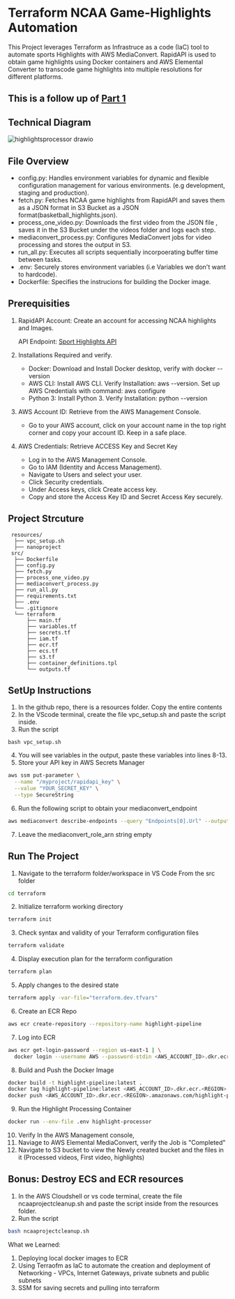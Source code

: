 # Terraform NCAA Game-Highlights Automation

This Project leverages Terraform as Infrastruce as a code (IaC) tool to automate sports Highlights with AWS MediaConvert. RapidAPI is used to obtain game highlights using Docker containers and AWS Elemental Converter to transcode game highlights into multiple resolutions for different platforms. 
## This is a follow up of [Part 1](https://github.com/olanuges90/Highlights-ProcessorNCAA) 

## Technical Diagram
![highlightsprocessor drawio](https://github.com/user-attachments/assets/fdf91dfc-fe8a-4efa-819a-70a2a512ab2f)


## File Overview
- config.py: Handles environment variables for dynamic and flexible configuration management for various environments.  (e.g development, staging and production).
- fetch.py: Fetches NCAA game highlights from RapidAPI and saves them as a JSON format in S3 Bucket as a JSON format(basketball_highlights.json).
- process_one_video.py: Downloads the first video from the JSON file , saves it in the S3 Bucket under the videos folder and logs each step.
- mediaconvert_process.py: Configures MediaConvert jobs for video processing and stores the output in S3.
- run_all.py: Executes all scripts sequentially incorpoerating buffer time between tasks.
- .env: Securely stores environment variables (i.e Variables we don't want to hardcode).
- Dockerfile: Specifies the instrucions for building the Docker image.

## Prerequisities
1. RapidAPI Account: Create an account for accessing NCAA highlights and Images.
   
   API Endpoint: [Sport Highlights API](https://rapidapi.com/highlightly-api-highlightly-api-default/api/sport-highlights-api/playground/apiendpoint_16dd5813-39c6-43f0-aebe-11f891fe5149)

2. Installations Required and verify.
    - Docker: Download and Install Docker desktop, verify with docker --version
    - AWS CLI: Install AWS CLI. Verify Installation: aws --version. Set up AWS Credentials with command: aws configure
    - Python 3: Install Python 3. Verify Installation: python --version
  
3. AWS Account ID: Retrieve from the AWS Management Console.
    - Go to your AWS account, click on your account name in the top right corner and copy your account ID. Keep in a safe place.
4. AWS Credentials: Retrieve ACCESS Key and Secret Key
   - Log in to the AWS Management Console.
   - Go to IAM (Identity and Access Management).
   - Navigate to Users and select your user.
   - Click Security credentials.
   - Under Access keys, click Create access key.
   - Copy and store the Access Key ID and Secret Access Key securely.
  
  ## Project Strcuture

     resources/
      ├── vpc_setup.sh
      ├── nanoproject
     src/
      ├── Dockerfile
      ├── config.py
      ├── fetch.py
      ├── process_one_video.py
      ├── mediaconvert_process.py
      ├── run_all.py
      ├── requirements.txt
      ├── .env
      └── .gitignore
      └── terraform
          ├── main.tf
          ├── variables.tf
          ├── secrets.tf
          ├── iam.tf
          ├── ecr.tf
          ├── ecs.tf
          ├── s3.tf
          ├── container_definitions.tpl
          └── outputs.tf

  ## SetUp Instructions
  1. In the github repo, there is a resources folder. Copy the entire contents
  2. In the VScode terminal, create the file vpc_setup.sh and paste the script inside.
  3. Run the script

    bash vpc_setup.sh

4. You will see variables in the output, paste these variables into lines 8-13.
5. Store your API key in AWS Secrets Manager

``` sh
aws ssm put-parameter \
  --name "/myproject/rapidapi_key" \
  --value "YOUR_SECRET_KEY" \
  --type SecureString
   ```
6. Run the following script to obtain your mediaconvert_endpoint

``` sh
aws mediaconvert describe-endpoints --query "Endpoints[0].Url" --output text
```
7. Leave the mediaconvert_role_arn string empty

## Run The Project
1. Navigate to the terraform folder/workspace in VS Code From the src folder
```sh
cd terraform
```
2. Initialize terraform working directory
```sh
terraform init
```
3. Check syntax and validity of your Terraform configuration files
```sh
terraform validate
```
4. Display execution plan for the terraform configuration
```sh
terraform plan
```
5. Apply changes to the desired state
```sh
terraform apply -var-file="terraform.dev.tfvars"
```
6. Create an ECR Repo
```sh
aws ecr create-repository --repository-name highlight-pipeline
```
7. Log into ECR
```sh
aws ecr get-login-password --region us-east-1 | \
  docker login --username AWS --password-stdin <AWS_ACCOUNT_ID>.dkr.ecr.us-east-1.amazonaws.com
```
8. Build and Push the Docker Image
```sh
docker build -t highlight-pipeline:latest .
docker tag highlight-pipeline:latest <AWS_ACCOUNT_ID>.dkr.ecr.<REGION>.amazonaws.com/highlight-pipeline:latest
docker push <AWS_ACCOUNT_ID>.dkr.ecr.<REGION>.amazonaws.com/highlight-pipeline:latest
```
9.  Run the Highlight Processing Container
```sh
docker run --env-file .env highlight-processor
```
10. Verify
In the AWS Management console,
1. Naviage to AWS Elemental MediaConvert, verify the Job is "Completed"
2. Navigate to S3 bucket to view the Newly created bucket and the files in it (Processed videos, First video, highlights)
   
## Bonus: Destroy ECS and ECR resources
1. In the AWS Cloudshell or vs code terminal, create the file ncaaprojectcleanup.sh and paste the script inside from the resources folder.
2. Run the script
```sh
bash ncaaprojectcleanup.sh
```
What we Learned: 
1. Deploying local docker images to ECR
2. Using Terraofm as IaC to automate the creation and deployment of Networking - VPCs, Internet Gateways, private subnets and public subnets
3. SSM for saving secrets and pulling into terraform
  
 
      
